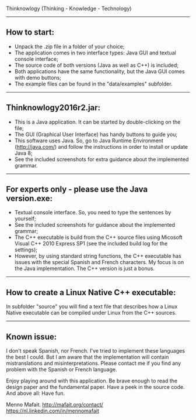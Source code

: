 ﻿Thinknowlogy (Thinking - Knowledge - Technology)

----------------------------------------------------------------------------
How to start:
----------------------------------------------------------------------------
- Unpack the .zip file in a folder of your choice;
- The application comes in two interface types: Java GUI and textual console interface;
- The source code of both versions (Java as well as C++) is included;
- Both applications have the same functionality, but the Java GUI comes with demo buttons;
- The example files can be found in the "data/examples" subfolder.

----------------------------------------------------------------------------
Thinknowlogy2016r2.jar:
----------------------------------------------------------------------------
- This is a Java application. It can be started by double-clicking on the file;
- The GUI (Graphical User Interface) has handy buttons to guide you;
- This software uses Java. So, go to Java Runtime Environment (http://java.com/)
  and follow the instructions in order to install or update Java 8;
- See the included screenshots for extra guidance about the implemented grammar.

----------------------------------------------------------------------------
For experts only - please use the Java version.exe:
----------------------------------------------------------------------------
- Textual console interface. So, you need to type the sentences by yourself;
- See the included screenshots for guidance about the implemented grammar;
- The C++ executable is build from the C++ source files using Micosoft Visual C++
	2010 Express SP1 (see the included build log for the settings);
- However, by using standard string functions, the C++ executable has issues with
  the special Spanish and French characters. My focus is on the Java implementation.
  The C++ version is just a bonus.

----------------------------------------------------------------------------
How to create a Linux Native C++ executable:
----------------------------------------------------------------------------
  In subfolder "source" you will find a text file that describes how a
  Linux Native executable can be compiled under Linux from the C++ sources.

----------------------------------------------------------------------------
Known issue:
----------------------------------------------------------------------------
  I don't speak Spanish, nor French. I've tried to implement these languages the best I could.
  But I am aware that the implementation will contain mistranslations and misinterpretations.
  Please contact me if you find any problem with the Spanish or French language.

Enjoy playing around with this application. Be brave enough to read the design paper
and the fundamental paper. Have a peek in the source code. And above all: Have fun.

Menno Mafait.
http://mafait.org/contact/
https://nl.linkedin.com/in/mennomafait